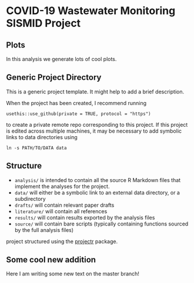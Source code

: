 # COVID-19 Wastewater Monitoring SISMID Project

## Plots

In this analysis we generate lots of cool plots.

## Generic Project Directory

This is a generic project template. It might help to add a brief description.

When the project has been created, I recommend running

```usethis::use_github(private = TRUE, protocol = "https")```

to create a private remote repo corresponding to this project. If this project
is edited across multiple machines, it may be necessary to add symbolic links
to data directories using

```ln -s PATH/TO/DATA data```

## Structure

* `analysis/` is intended to contain all the source R Markdown files that
implement the analyses for the project.
* `data/` will either be a symbolic link to an external data directory, or
a subdirectory
* `drafts/` will contain relevant paper drafts
* `literature/` will contain all references
* `results/` will contain results exported by the analysis files
* `source/` will contain bare scripts (typically containing functions sourced
by the full analysis files)

project structured using the [projectr](https://github.com/julia-wrobel/projectr) package.

## Some cool new addition

Here I am writing some new text on the master branch!

